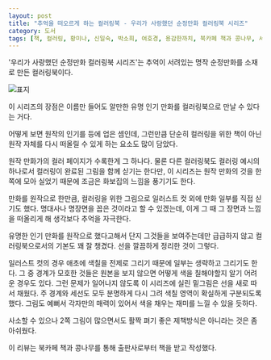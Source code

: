 ```yaml
---
layout: post
title: "추억을 떠오르게 하는 컬러링북 - 우리가 사랑했던 순정만화 컬러링북 시리즈"
category: 도서
tags: [책, 컬러링, 황미나, 신일숙, 박소희, 여호경, 용감한까치, 북카페 책과 콩나무, 서평]
---
```


'우리가 사랑했던 순정만화 컬러링북 시리즈'는
추억이 서려있는 명작 순정만화를 소재로 만든 컬러링북이다.

![표지](https://images2.imgbox.com/a4/a9/hKhYOrte_o.jpg)

이 시리즈의 장점은
이름만 들어도 알만한 유명 인기 만화를 컬러링북으로 만날 수 있다는 거다.

어떻게 보면 원작의 인기를 등에 업은 셈인데,
그런만큼 단순히 컬러링을 위한 책이 아닌
원작 자체를 다시 떠올릴 수 있게 하는 요소도 많이 담았다.

원작 만화가의 컬러 페이지가 수록한게 그 하나다.
물론 다른 컬러링북도 컬러링 예시의 하나로서 컬러링이 완료된 그림을 함께 싣기는 한다만,
이 시리즈는 원작 만화의 것을 한쪽에 모아 실었기 때문에
조금은 화보집의 느낌을 풍기기도 한다.

만화를 원작으로 한만큼,
컬러링을 위한 그림으로 일러스트 컷 외에 만화 일부를 직접 싣기도 했다.
명대사나 명장면을 꼽은 것이라고 할 수 있겠는데,
이게 그 때 그 장면과 느낌을 떠올리게 해 생각보다 추억을 자극한다.

유명한 인기 만화를 원작으로 했다고해서
단지 그것들을 보여주는데만 급급하지 않고
컬러링북으로서의 기본도 꽤 잘 챙겼다.
선을 깔끔하게 정리한 것이 그렇다.

일러스트 컷의 경우 애초에 색칠을 전제로 그리기 때문에 일부는 생략하고 그리기도 한다.
그 중 경계가 모호한 것들은 원본을 보지 않으면 어떻게 색을 칠해야할지 알기 어려운 경우도 있다.
그런 문제가 일어나지 않도록 이 시리즈에 실린 밑그림은 선을 새로 따서 채웠다.
주 경계와 세선도 모두 분명하게 다시 그려 색칠 영역이 확실하게 구분되도록 했다.
그림도 예뻐서 각자만의 매력이 있어서 색을 채우는 재미를 느낄 수 있을 듯하다.

사소할 수 있으나 2쪽 그림이 많으면서도 활짝 펴기 좋은 제책방식은 아니라는 것은 좀 아쉬웠다.



<div class="im im-info">
이 리뷰는 북카페 책과 콩나무를 통해 출판사로부터 책을 받고 작성했다.
</div>
